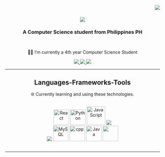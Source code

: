 <img align="right" src="https://visitor-badge.laobi.icu/badge?page_id=7ELEVEENN.7ELEVEENN" />

<h1 align="center">
    <img src="https://readme-typing-svg.herokuapp.com/?font=Righteous&size=35&center=true&vCenter=true&width=500&height=70&duration=5000&lines=Hi+There!+👋;+I'm+Venn+Delos+Santos!;" />
</h1>

<h3 align="center">A Computer Science student from Philippines PH</h3>

<br/>

<div align="center">
 
 👨‍💻 I’m currently a 4th year Computer Science Student
 

 

 </div>


<div align="center"> 
  <a href="mailto:venndelossantos@gmail.com">
    <img src="https://img.shields.io/badge/Gmail-333333?style=for-the-badge&logo=gmail&logoColor=red" />
  </a>
  <a href="https://www.linkedin.com/in/venndelossantos/" target="_blank">
    <img src="https://img.shields.io/badge/LinkedIn-0077B5?style=for-the-badge&logo=linkedin&logoColor=white" target="_blank" />
  </a>
  <a href="https://github.com/7ELEVEENN" target="_blank">
     <img src="https://img.shields.io/badge/Portfolio-FF5722?style=for-the-badge&logo=todoist&logoColor=white" target="_blank" /> <!-- sqlite, safari, google-chrome are other good icon options -->
  </a>
</div>

 <hr/>
 
<h2 align="center"> Languages-Frameworks-Tools </h2>
<div align="center">
 
 🌐 Currently learning and using these technologies.
 


 </div>
<br/>
<div align="center">
    <img src="https://techstack-generator.vercel.app/react-icon.svg" alt="React" width="50" height="50"/>
    <img src="https://techstack-generator.vercel.app/python-icon.svg" alt="Python" width="50" height="50"/>
    <img src="https://techstack-generator.vercel.app/js-icon.svg" alt="JavaScript" width="60" height="60"/>
    <img src="https://skillicons.dev/icons?i=bootstrap,html,css,vscode,github,figma,tailwind,git" /><br>
    <img src="https://skillicons.dev/icons?i=nodejs,mongodb,c,flask" />
    <img src="https://techstack-generator.vercel.app/mysql-icon.svg" alt="MySQL" width="50" height="50"/>
    <img src="https://techstack-generator.vercel.app/cpp-icon.svg" alt="cpp" width="50" height="50"/>
    <img src="https://techstack-generator.vercel.app/java-icon.svg" alt="Java" width="50" height="50"/>
    <img src="https://techstack-generator.vercel.app/github-icon.svg" alt="" width="50" height="50"/><br>




</div>

<br/>
<hr/>



